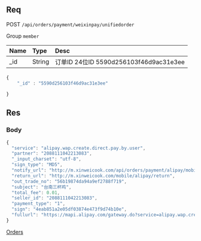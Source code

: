 ## Req

POST `/api/orders/payment/weixinpay/unifiedorder`

Group `member`


| Name             | Type     | Desc                              |
|:-----------------|:---------|:----------------------------------|
| _id              | String   | 订单ID 24位ID 5590d256103f46d9ac31e3ee   |


####

```js
{
    "_id" : "5590d256103f46d9ac31e3ee"

}
```


## Res
### Body

```js
{
  "service": "alipay.wap.create.direct.pay.by.user",
  "partner": "2088111042213083",
  "_input_charset": "utf-8",
  "sign_type": "MD5",
  "notify_url": "http://m.xinweicook.com/api/orders/payment/alipay/mobile",
  "return_url": "http://m.xinweicook.com/mobile/alipay/return",
  "out_trade_no": "56b19874da94a9ef2788f719",
  "subject": "台南三杯鸡",
  "total_fee": 0.01,
  "seller_id": "2088111042213083",
  "payment_type": "1",
  "sign": "4eab851a2e05df03874e473f9d74b10e",
  "fullurl": "https://mapi.alipay.com/gateway.do?service=alipay.wap.create.direct.pay.by.user&partner=2088111042213083&_input_charset=utf-8&sign_type=MD5&notify_url=http%3A%2F%2Fm.xinweicook.com%2Fapi%2Forders%2Fpayment%2Falipay%2Fmobile&return_url=http%3A%2F%2Fm.xinweicook.com%2Fmobile%2Falipay%2Freturn&out_trade_no=56b19874da94a9ef2788f719&subject=%E5%8F%B0%E5%8D%97%E4%B8%89%E6%9D%AF%E9%B8%A1&total_fee=0.01&seller_id=2088111042213083&payment_type=1&sign=4eab851a2e05df03874e473f9d74b10e"
}
```


[Orders](../Order)